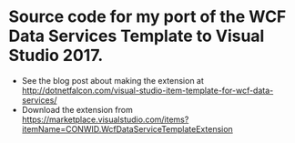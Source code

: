 # Source code for my port of the WCF Data Services Template to Visual Studio 2017.

* See the blog post about making the extension at http://dotnetfalcon.com/visual-studio-item-template-for-wcf-data-services/
* Download the extension from https://marketplace.visualstudio.com/items?itemName=CONWID.WcfDataServiceTemplateExtension
